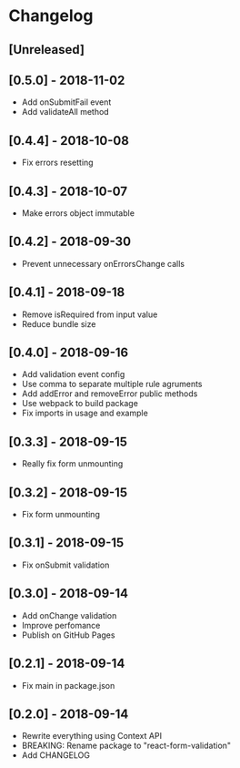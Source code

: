 # Changelog

## [Unreleased]

## [0.5.0] - 2018-11-02

- Add onSubmitFail event
- Add validateAll method

## [0.4.4] - 2018-10-08

- Fix errors resetting

## [0.4.3] - 2018-10-07

- Make errors object immutable

## [0.4.2] - 2018-09-30

- Prevent unnecessary onErrorsChange calls

## [0.4.1] - 2018-09-18

- Remove isRequired from input value
- Reduce bundle size

## [0.4.0] - 2018-09-16

- Add validation event config
- Use comma to separate multiple rule agruments
- Add addError and removeError public methods
- Use webpack to build package
- Fix imports in usage and example

## [0.3.3] - 2018-09-15

- Really fix form unmounting

## [0.3.2] - 2018-09-15

- Fix form unmounting

## [0.3.1] - 2018-09-15

- Fix onSubmit validation

## [0.3.0] - 2018-09-14

- Add onChange validation
- Improve perfomance
- Publish on GitHub Pages

## [0.2.1] - 2018-09-14

- Fix main in package.json

## [0.2.0] - 2018-09-14

- Rewrite everything using Context API
- BREAKING: Rename package to "react-form-validation"
- Add CHANGELOG
